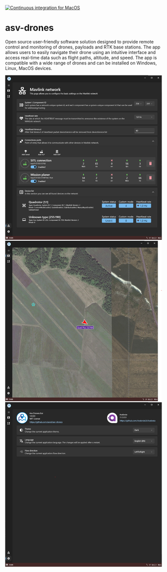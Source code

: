 [![Continuous integration for MacOS](https://github.com/asv-soft/asv-drones/actions/workflows/macos_release.yml/badge.svg)](https://github.com/asv-soft/asv-drones/actions/workflows/macos_release.yml)

# asv-drones
Open source user-friendly software solution designed to provide remote control and monitoring of drones, payloads and RTK base stations. The app allows users to easily navigate their drone using an intuitive interface and access real-time data such as flight paths, altitude, and speed. The app is compatible with a wide range of drones and can be installed on Windows, Linux, MacOS devices.

![screenshot-connections](img/screenshot-connections.png)
![img/screenshot-flight](img/screenshot-flight.png)
![screenshot-settings](img/screenshot-settings.png)
